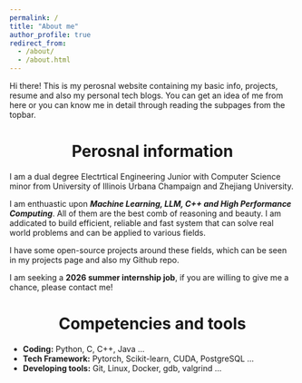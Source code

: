 ```yaml
---
permalink: /
title: "About me"
author_profile: true
redirect_from: 
  - /about/
  - /about.html
---
```

<style>
  .page__title {
    text-align: center;
  }
</style>

Hi there! This is my perosnal website containing my basic info, projects, resume and also my personal tech blogs. You can get an idea of me from here or you can know me in detail through reading the subpages from the topbar.

# <center>Perosnal information<center>

I am a dual degree Electrtical Engineering Junior with Computer Science minor from University of Illinois                     Urbana Champaign and Zhejiang University.

I am enthuastic upon ***Machine Learning, LLM, C++ and High Performance Computing***. All of them are the best comb of reasoning and beauty. I am addicated to build efficient, reliable and fast system that can solve real world problems and can be applied to various fields.

I have some open-source projects around these fields, which can be seen in my projects page and also my Github repo.

I am seeking a **2026 summer internship job**, if you are willing to give me a chance, please contact me!

# <center>Competencies and tools<center>

* **Coding:** Python, C, C++, Java ...
* **Tech Framework:** Pytorch, Scikit-learn, CUDA, PostgreSQL ...
* **Developing tools:** Git, Linux, Docker, gdb, valgrind ...
